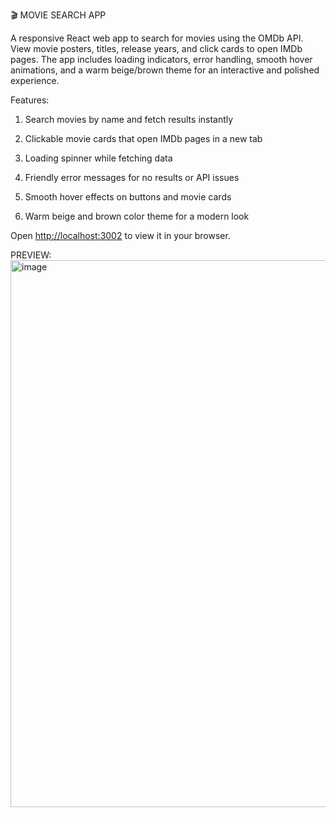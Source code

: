 🎬 MOVIE SEARCH APP

A responsive React web app to search for movies using the OMDb API. View movie posters, titles, release years, and click cards to open IMDb pages. The app includes loading indicators, error handling, smooth hover animations, and a warm beige/brown theme for an interactive and polished experience.

Features:

1. Search movies by name and fetch results instantly

2. Clickable movie cards that open IMDb pages in a new tab

3. Loading spinner while fetching data

4. Friendly error messages for no results or API issues

5. Smooth hover effects on buttons and movie cards

6. Warm beige and brown color theme for a modern look


Open [http://localhost:3002](http://localhost:3002) to view it in your browser.

PREVIEW:
<img width="1891" height="875" alt="image" src="https://github.com/user-attachments/assets/a38c9e6c-64a6-4a6a-a4b2-47b5157b5c7a" />


